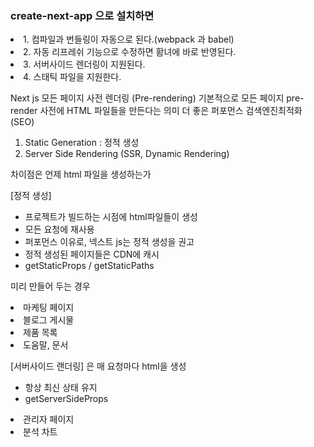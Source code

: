### create-next-app 으로 설치하면
<li>1. 컴파일과 번들링이 자동으로 된다.(webpack 과 babel)</li>
<li>2. 자동 리프레쉬 기능으로 수정하면 홤녀에 바로 반영된다.</li>
<li>3. 서버사이드 렌더링이 지원된다.</li>
<li>4. 스태틱 파일을 지원한다.</li>

Next js 모든 페이지 사전 렌더링 (Pre-rendering)
기본적으로 모든 페이지 pre-render
사전에 HTML 파일들을 만든다는 의미
더 좋은 퍼포먼스 
검색엔진최적화 (SEO)

1. Static Generation : 정적 생성
2. Server Side Rendering (SSR, Dynamic Rendering)

차이점은 언제 html 파일을 생성하는가

[정적 생성]
- 프로젝트가 빌드하는 시점에 html파일들이 생성
- 모든 요청에 재사용
- 퍼포먼스 이유로, 넥스트 js는 정적 생성을 권고
- 정적 생성된 페이지들은 CDN에 캐시
- getStaticProps / getStaticPaths

미리 만들어 두는 경우
<li>마케팅 페이지</li>
<li>블로그 게시물</li>
<li>제품 목록</li>
<li>도움말, 문서</li>

[서버사이드 랜더링] 은 매 요청마다 html을 생성
- 항상 최신 상태 유지
- getServerSideProps

<li>관리자 페이지</li>
<li>분석 차트</li>